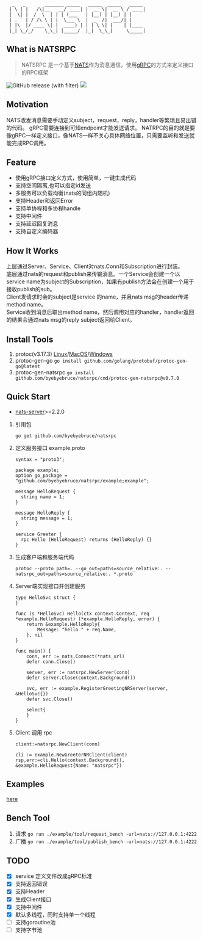 ```
  _   _       _______ _____   _____  _____   _____ 
 | \ | |   /\|__   __/ ____| |  __ \|  __ \ / ____|
 |  \| |  /  \  | | | (___   | |__) | |__) | |     
 | . ` | / /\ \ | |  \___ \  |  _  /|  ___/| |     
 | |\  |/ ____ \| |  ____) | | | \ \| |    | |____ 
 |_| \_/_/    \_\_| |_____/  |_|  \_\_|     \_____|
```

## What is NATSRPC
> NATSRPC 是一个基于[NATS](https://nats.io/)作为消息通信，使用[gRPC](https://www.grpc.io/)的方式来定义接口的RPC框架

![GitHub release (with filter)](https://img.shields.io/github/v/release/byebyebruce/natsrpc)
![](https://hits.sh/github.com/byebyebruce/natsrpc/doc/hits.svg?label=visit)

## Motivation  
NATS收发消息需要手动定义subject，request，reply，handler等繁琐且易出错的代码。
gRPC需要连接到可知endpoint才能发送请求。
NATRPC的目的就是要像gRPC一样定义接口，像NATS一样不关心具体网络位置，只需要监听和发送就能完成RPC调用。

## Feature
* 使用gRPC接口定义方式，使用简单，一键生成代码
* 支持空间隔离,也可以指定id发送
* 多服务可以负载均衡(nats的同组内随机)
* 支持Header和返回Error
* 支持单协程和多协程handle
* 支持中间件
* 支持延迟回复消息
* 支持自定义编码器

## How It Works
上层通过Server、Service、Client对nats.Conn和Subscription进行封装。  
底层通过nats的request和publish来传输消息。一个Service会创建一个以service name为subject的Subscription，如果有publish方法会在创建一个用于接收publish的sub。  
Client发请求时会的subject是service 的name，并且nats msg的header传递method name。  
Service收到消息后取出method name，然后调用对应的handler，handler返回的结果会通过nats msg的reply subject返回给Client。

## Install Tools
1. protoc(v3.17.3) [Linux](https://github.com/protocolbuffers/protobuf/releases/download/v3.17.3/protoc-3.17.3-linux-x86_64.zip)/[MacOS](https://github.com/protocolbuffers/protobuf/releases/download/v3.17.3/protoc-3.17.3-osx-x86_64.zip)/[Windows](https://github.com/protocolbuffers/protobuf/releases/download/v3.17.3/protoc-3.17.3-win64.zip)
2. protoc-gen-go `go install github.com/golang/protobuf/protoc-gen-go@latest`
3. protoc-gen-natsrpc `go install github.com/byebyebruce/natsrpc/cmd/protoc-gen-natsrpc@v0.7.0`

## Quick Start
* [nats-server](https://github.com/nats-io/nats-server/releases)>=2.2.0
1. 引用包
   ```shell
   go get github.com/byebyebruce/natsrpc
   ```
2. 定义服务接口 example.proto
    ```
    syntax = "proto3";

    package example;
    option go_package = "github.com/byebyebruce/natsrpc/example;example";

    message HelloRequest {
      string name = 1;
    }

    message HelloReply {
      string message = 1;
    }

    service Greeter {
      rpc Hello (HelloRequest) returns (HelloReply) {}
    }
    ```
   
3. 生成客户端和服务端代码
    ```shell
    protoc --proto_path=. --go_out=paths=source_relative:. --natsrpc_out=paths=source_relative:. *.proto
    ```
4. Server端实现接口并创建服务
   ```
   type HelloSvc struct {
   }

   func (s *HelloSvc) Hello(ctx context.Context, req *example.HelloRequest) (*example.HelloReply, error) {
       return &example.HelloReply{
           Message: "hello " + req.Name,
       }, nil
   }

   func main() {
       conn, err := nats.Connect(*nats_url)
       defer conn.Close()

       server, err := natsrpc.NewServer(conn)
       defer server.Close(context.Background())

       svc, err := example.RegisterGreetingNRServer(server, &HelloSvc{})
       defer svc.Close()
       
       select{
       }
   }

   ```
   
5. Client 调用 rpc
   ```
   client:=natsrpc.NewClient(conn)
   
   cli := example.NewGreeterNRClient(client)
   rsp,err:=cli.Hello(context.Background(), &example.HelloRequest{Name: "natsrpc"})
   ```
 
## Examples
[here](./example)

## Bench Tool
1. 请求 `go run ./example/tool/request_bench -url=nats://127.0.0.1:4222`
2. 广播 `go run ./example/tool/publish_bench -url=nats://127.0.0.1:4222`

## TODO
- [x] service 定义文件改成gRPC标准
- [x] 支持返回错误
- [x] 支持Header
- [x] 生成Client接口
- [x] 支持中间件
- [x] 默认多线程，同时支持单一个线程
- [ ] 支持goroutine池
- [ ] 支持字节池
